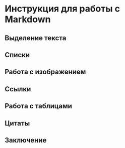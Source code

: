 # Инструкция для работы с Markdown

## Выделение текста 

## Списки

## Работа с изображением

## Ссылки

## Работа с таблицами 

## Цитаты 

## Заключение 